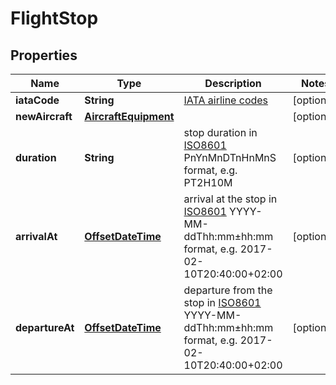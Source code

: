 
# FlightStop

## Properties
Name | Type | Description | Notes
------------ | ------------- | ------------- | -------------
**iataCode** | **String** | [IATA airline codes](http://www.iata.org/publications/Pages/code-search.aspx) |  [optional]
**newAircraft** | [**AircraftEquipment**](AircraftEquipment.md) |  |  [optional]
**duration** | **String** | stop duration in [ISO8601](https://en.wikipedia.org/wiki/ISO_8601) PnYnMnDTnHnMnS format, e.g. PT2H10M |  [optional]
**arrivalAt** | [**OffsetDateTime**](OffsetDateTime.md) | arrival at the stop in [ISO8601](https://en.wikipedia.org/wiki/ISO_8601) YYYY-MM-ddThh:mm±hh:mm format, e.g. 2017-02-10T20:40:00+02:00 |  [optional]
**departureAt** | [**OffsetDateTime**](OffsetDateTime.md) | departure from the stop in [ISO8601](https://en.wikipedia.org/wiki/ISO_8601) YYYY-MM-ddThh:mm±hh:mm format, e.g. 2017-02-10T20:40:00+02:00 |  [optional]



